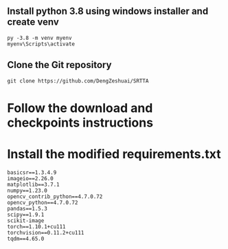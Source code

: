 ## Install python 3.8 using windows installer and create venv

```
py -3.8 -m venv myenv
myenv\Scripts\activate
```
## Clone the Git repository

```
git clone https://github.com/DengZeshuai/SRTTA
```

# Follow the download and checkpoints instructions

# Install the modified requirements.txt
```
basicsr==1.3.4.9
imageio==2.26.0
matplotlib==3.7.1
numpy==1.23.0
opencv_contrib_python==4.7.0.72
opencv_python==4.7.0.72
pandas==1.5.3
scipy==1.9.1
scikit-image
torch==1.10.1+cu111
torchvision==0.11.2+cu111
tqdm==4.65.0
```

